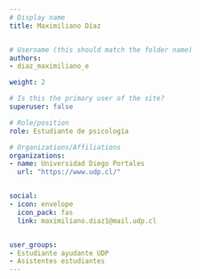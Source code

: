 ```yaml
---
# Display name
title: Maximiliano Díaz 


# Username (this should match the folder name)
authors:
- diaz_maximiliano_e

weight: 2 

# Is this the primary user of the site?
superuser: false

# Role/position
role: Estudiante de psicología

# Organizations/Affiliations
organizations:
- name: Universidad Diego Portales
  url: "https://www.udp.cl/"


social:
- icon: envelope
  icon_pack: fas
  link: maximiliano.diaz1@mail.udp.cl


user_groups:
- Estudiante ayudante UDP
- Asistentes estudiantes 
---
```




